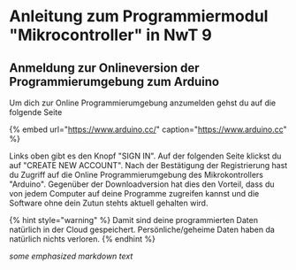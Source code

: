 # Anleitung zum Programmiermodul "Mikrocontroller" in NwT 9

## Anmeldung zur Onlineversion der Programmierumgebung zum Arduino

Um dich zur Online Programmierumgebung anzumelden gehst du auf die folgende Seite

{% embed url="https://www.arduino.cc/" caption="https://www.arduino.cc" %}

Links oben gibt es den Knopf "SIGN IN". Auf der folgenden Seite klickst du auf "CREATE NEW ACCOUNT". Nach der Bestätigung der Registrierung hast du Zugriff auf die Online Programmierumgebung des Mikrokontrollers "Arduino". Gegenüber der Downloadversion hat dies den Vorteil, dass du von jedem Computer auf deine Programme zugreifen kannst und die Software ohne dein Zutun stehts aktuell gehalten wird.

{% hint style="warning" %}
Damit sind deine programmierten Daten natürlich in der Cloud gespeichert. Persönliche/geheime Daten haben da natürlich nichts verloren.
{% endhint %}

 _some emphasized markdown text_

